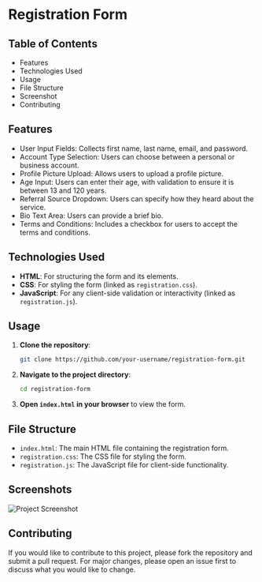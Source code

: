 # Registration Form

## Table of Contents

- Features
- Technologies Used
- Usage
- File Structure
- Screenshot
- Contributing

## Features

- User Input Fields: Collects first name, last name, email, and password.
- Account Type Selection: Users can choose between a personal or business account.
- Profile Picture Upload: Allows users to upload a profile picture.
- Age Input: Users can enter their age, with validation to ensure it is between 13 and 120 years.
- Referral Source Dropdown: Users can specify how they heard about the service.
- Bio Text Area: Users can provide a brief bio.
- Terms and Conditions: Includes a checkbox for users to accept the terms and conditions.

## Technologies Used

- **HTML**: For structuring the form and its elements.
- **CSS**: For styling the form (linked as `registration.css`).
- **JavaScript**: For any client-side validation or interactivity (linked as `registration.js`).

## Usage

1. **Clone the repository**:
    ```bash
    git clone https://github.com/your-username/registration-form.git
    ```
2. **Navigate to the project directory**:
    ```bash
    cd registration-form
    ```
3. **Open `index.html` in your browser** to view the form.

## File Structure

- `index.html`: The main HTML file containing the registration form.
- `registration.css`: The CSS file for styling the form.
- `registration.js`: The JavaScript file for client-side functionality.
  
## Screenshots

![Project Screenshot](Stopwatchimage.png)

## Contributing

If you would like to contribute to this project, please fork the repository and submit a pull request. For major changes, please open an issue first to discuss what you would like to change.


